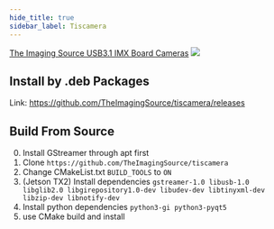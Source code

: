 ```yaml
---
hide_title: true
sidebar_label: Tiscamera
---
```


[The Imaging Source USB3.1 IMX Board Cameras](https://www.theimagingsource.com/products/board-cameras/usb-3.1-monochrome/)
![](https://s1.www.theimagingsource.com/application-1.5825.43292/img/hero/default/products/board_cameras/usb_31_monochrome.png)

## Install by .deb Packages

Link: https://github.com/TheImagingSource/tiscamera/releases

## Build From Source
0. Install GStreamer through apt first
1. Clone `https://github.com/TheImagingSource/tiscamera`
2. Change CMakeList.txt `BUILD_TOOLS` to `ON`
3. (Jetson TX2) Install dependencies `gstreamer-1.0 libusb-1.0 libglib2.0 libgirepository1.0-dev libudev-dev libtinyxml-dev libzip-dev libnotify-dev`
4. Install python dependencies `python3-gi python3-pyqt5`
5. use CMake build and install
